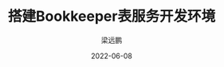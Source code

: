 ---
layout:     post 
slug:      "bk-tablie-service-dev"
title:      "搭建Bookkeeper表服务开发环境"
subtitle:   ""
description: ""
date:       2022-06-08
author:     "梁远鹏"
image: "https://res.cloudinary.com/lyp/image/upload/v1612709780/hugo/blog.github.io/pexels-matt-hardy-2568001.jpg"
published: true
tags:
    - java 
    - pulsar
    - bookkeeper
categories: [ TECH ]
---    